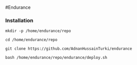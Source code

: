 #Endurance

### Installation


`mkdir -p /home/endurance/repo`

`cd /home/endurance/repo`

`git clone https://github.com/AdnanHussainTurki/endurance`

`bash /home/endurance/repo/endurance/deploy.sh`